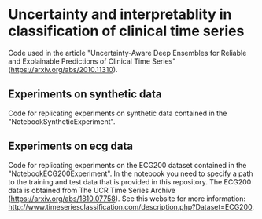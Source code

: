 # Uncertainty and interpretablity in classification of clinical time series

Code used in the article "Uncertainty-Aware Deep Ensembles for Reliable and Explainable Predictions of Clinical Time Series" (https://arxiv.org/abs/2010.11310).

## Experiments on synthetic data

Code for replicating experiments on synthetic data contained in the "NotebookSyntheticExperiment".

## Experiments on ecg data

Code for replicating experiments on the ECG200 dataset contained in the "NotebookECG200Experiment". In the notebook you need to specify a path to the training and test data that is provided in this repository. The ECG200 data is obtained from The UCR Time Series Archive (https://arxiv.org/abs/1810.07758). See this website for more information: http://www.timeseriesclassification.com/description.php?Dataset=ECG200.
